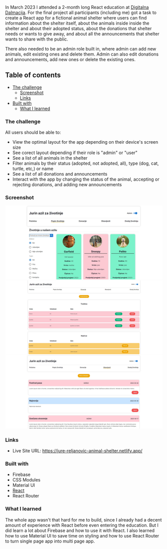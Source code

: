 In March 2023 I attended a 2-month long React education at [Digitalna Dalmacija](https://digitalnadalmacija.hr/). For the final project all participants (including me) got a task to create a React app for a fictional animal shelter where users can find information about the shelter itself, about the animals inside inside the shelter and about their adopted status, about the donations that shelter needs or wants to give away, and about all the announcements that shelter wants to share with the public.

There also needed to be an admin role built in, where admin can add new animals, edit existing ones and delete them. Admin can also edit donations and announcements, add new ones or delete the existing ones.

## Table of contents

- [The challenge](#the-challenge)
  - [Screenshot](#screenshot)
  - [Links](#links)
- [Built with](#built-with)
  - [What I learned](#what-i-learned)

### The challenge

All users should be able to:

- View the optimal layout for the app depending on their device's screen size
- See corect layout depending if their role is "admin" or "user"
- See a list of all animals in the shelter
- Filter animals by their status (adopted, not adopted, all), type (dog, cat, turtle, etc,) or name
- See a list of all donations and announcements
- Interact with the app by changing the status of the animal, accepting or rejecting donations, and adding new announcements

### Screenshot

![](./src/assets/animals-page.jpg)
![](./src/assets/donations-page.jpg)
![](./src/assets/news-page.jpg)

### Links

- Live Site URL: https://jure-reljanovic-animal-shelter.netlify.app/

### Built with

- Firebase
- CSS Modules
- Material UI
- [React](https://reactjs.org/)
- React Router

### What I learned

The whole app wasn't that hard for me to build, since I already had a decent amount of experience with React before even entering the education. But I did learn a lot about Firebase and how to use it with React. I also learned how to use Material UI to save time on styling and how to use React Router to turn single page app into multi page app.
